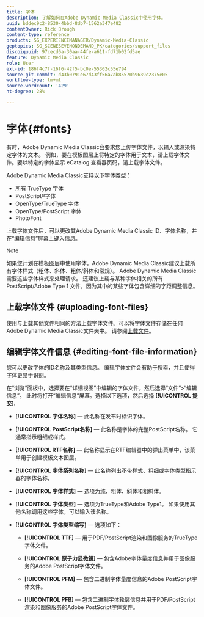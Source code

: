 ```yaml
---
title: 字体
description: 了解如何在Adobe Dynamic Media Classic中使用字体。
uuid: bddec9c2-8530-4bbd-8db7-1562a347e482
contentOwner: Rick Brough
content-type: reference
products: SG_EXPERIENCEMANAGER/Dynamic-Media-Classic
geptopics: SG_SCENESEVENONDEMAND_PK/categories/support_files
discoiquuid: 97cecd6a-30aa-44fe-a611-fd71b02fd5ae
feature: Dynamic Media Classic
role: User
exl-id: 186f4c7f-16f6-42f5-bc0e-55362c55e794
source-git-commit: d43b0791e67d43ff56a7ab85570b9639c2375e05
workflow-type: tm+mt
source-wordcount: '429'
ht-degree: 28%

---
```


# 字体{#fonts}

有时，Adobe Dynamic Media Classic会要求您上传字体文件，以输入或渲染特定字体的文本。 例如，要在模板图层上将特定的字体用于文本，请上载字体文件。要以特定的字体显示 eCatalog 查看器页码，请上载字体文件。

Adobe Dynamic Media Classic支持以下字体类型：

* 所有 TrueType 字体
* PostScript®字体
* OpenType/TrueType 字体
* OpenType/PostScript 字体
* PhotoFont

上载字体文件后，可以更改其Adobe Dynamic Media Classic ID、字体名称，并在“编辑信息”屏幕上键入信息。

>[!NOTE]
>
>如果您计划在模板图层中使用字体，Adobe Dynamic Media Classic建议上载所有字体样式（粗体、斜体、粗体/斜体和常规）。 Adobe Dynamic Media Classic需要这些字体样式来处理请求。 还建议上载与某种字体相关的所有 PostScript/Adobe Type 1 文件，因为其中的某些字体包含详细的字距调整信息。

## 上载字体文件 {#uploading-font-files}

使用与上载其他文件相同的方法上载字体文件。可以将字体文件存储在任何Adobe Dynamic Media Classic文件夹中。 请参阅[上载文件](uploading-files.md#uploading_your_files)。

## 编辑字体文件信息 {#editing-font-file-information}

您可以更改字体的ID名称及其类型信息。 编辑字体文件会有助于搜索，并且使得字体更易于识别。

在“浏览”面板中，选择要在“详细视图”中编辑的字体文件，然后选择“文件”>“编辑信息”。 此时将打开“编辑信息”屏幕。选择以下选项，然后选择 **[!UICONTROL 提交]**.

* **[!UICONTROL 字体名称]**  — 此名称在发布时标识字体。

* **[!UICONTROL PostScript名称]**  — 此名称是字体的完整PostScript名称。 它通常指示粗细或样式。

* **[!UICONTROL RTF名称]**  — 此名称显示在RTF编辑器中的弹出菜单中，该菜单用于创建模板文本图层。

* **[!UICONTROL 字体系列名称]**  — 此名称列出不带样式、粗细或字体类型指示器的字体名称。

* **[!UICONTROL 字体样式]**  — 选项为纯、粗体、斜体和粗斜体。

* **[!UICONTROL 字体类型]**  — 选项为TrueType和Adobe Type1。 如果使用其他名称调用这些字体，可以输入该名称。

* **[!UICONTROL 字体类型缩写]**  — 选项如下：

   * **[!UICONTROL TTF]**  — 用于PDF/PostScript渲染和图像服务的TrueType字体文件。

   * **[!UICONTROL 原子力显微镜]**  — 包含Adobe字体量度信息并用于图像服务的Adobe PostScript字体文件。

   * **[!UICONTROL PFM]**  — 包含二进制字体量度信息的Adobe PostScript字体文件。

   * **[!UICONTROL PFB]**  — 包含二进制字体轮廓信息并用于PDF/PostScript渲染和图像服务的Adobe PostScript字体文件。
